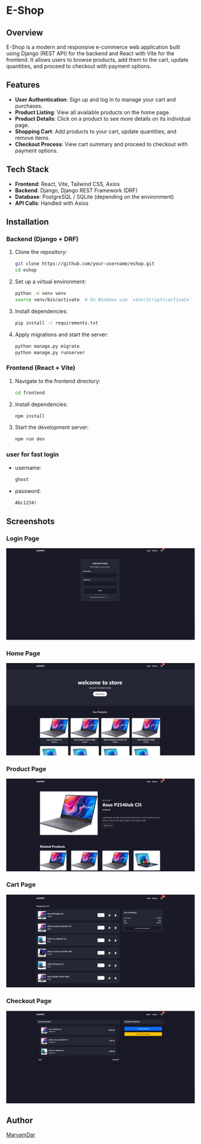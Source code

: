 # E-Shop

## Overview
E-Shop is a modern and responsive e-commerce web application built using Django (REST API) for the backend and React with Vite for the frontend. It allows users to browse products, add them to the cart, update quantities, and proceed to checkout with payment options.

## Features
- **User Authentication**: Sign up and log in to manage your cart and purchases.
- **Product Listing**: View all available products on the home page.
- **Product Details**: Click on a product to see more details on its individual page.
- **Shopping Cart**: Add products to your cart, update quantities, and remove items.
- **Checkout Process**: View cart summary and proceed to checkout with payment options.

## Tech Stack
- **Frontend**: React, Vite, Tailwind CSS, Axios
- **Backend**: Django, Django REST Framework (DRF)
- **Database**: PostgreSQL / SQLite (depending on the environment)
- **API Calls**: Handled with Axios

## Installation
### Backend (Django + DRF)
1. Clone the repository:
   ```bash
   git clone https://github.com/your-username/eshop.git
   cd eshop
   ```
2. Set up a virtual environment:
   ```bash
   python -m venv venv
   source venv/bin/activate  # On Windows use `venv\Scripts\activate`
   ```
3. Install dependencies:
   ```bash
   pip install -r requirements.txt
   ```
4. Apply migrations and start the server:
   ```bash
   python manage.py migrate
   python manage.py runserver
   ```

### Frontend (React + Vite)
1. Navigate to the frontend directory:
   ```bash
   cd frontend
   ```
2. Install dependencies:
   ```bash
   npm install
   ```
3. Start the development server:
   ```bash
   npm run dev
   ```

### user for fast login
- username: 
   ```bash
   ghost
   ```
- password:
   ```bash
   Abc1234!
   ```

## Screenshots
### Login Page
![Login Page](screenshots/login.png)

### Home Page
![Home Page](screenshots/home.png)

### Product Page
![Product Page](screenshots/product.png)

### Cart Page
![Cart Page](screenshots/cart.png)

### Checkout Page
![Checkout Page](screenshots/checkout.png)

## Author
[MaryamDar](https://github.com/marydar)

